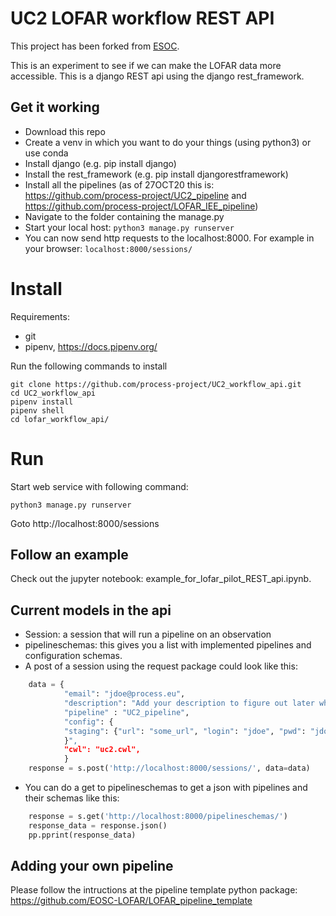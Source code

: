 # UC2 LOFAR workflow REST API

This project has been forked from [ESOC](https://github.com/EOSC-LOFAR/lofar_workflow_api).

This is an experiment to see if we can make the LOFAR data more accessible.
This is a django REST api using the django rest_framework. 

## Get it working

* Download this repo
* Create a venv in which you want to do your things (using python3) or use conda
* Install django (e.g. pip install django)
* Install the rest_framework (e.g. pip install djangorestframework)
* Install all the pipelines (as of 27OCT20 this is: https://github.com/process-project/UC2_pipeline and https://github.com/process-project/LOFAR_IEE_pipeline)
* Navigate to the folder containing the manage.py
* Start your local host: `python3 manage.py runserver`
* You can now send http requests to the localhost:8000. For example in your browser: `localhost:8000/sessions/`

# Install

Requirements:
- git
- pipenv, https://docs.pipenv.org/

Run the following commands to install
```
git clone https://github.com/process-project/UC2_workflow_api.git
cd UC2_workflow_api
pipenv install
pipenv shell
cd lofar_workflow_api/
```

# Run

Start web service with following command:
```
python3 manage.py runserver
```

Goto http://localhost:8000/sessions

## Follow an example

Check out the jupyter notebook: example_for_lofar_pilot_REST_api.ipynb. 

## Current models in the api

* Session: a session that will run a pipeline on an observation
* pipelineschemas: this gives you a list with implemented pipelines and configuration schemas.
* A post of a session using the request package could look like this:
```python
	data = {
			"email": "jdoe@process.eu",
			"description": "Add your description to figure out later what this is.",
			"pipeline" : "UC2_pipeline",
			"config": {
            "staging": {"url": "some_url", "login": "jdoe", "pwd": "jdoepass"},                        "hpc": {"headnode": "fs0", "path": "some_path", "url": "url"}
            }",
			"cwl": "uc2.cwl",
			}
	response = s.post('http://localhost:8000/sessions/', data=data)
```
* You can do a get to pipelineschemas to get a json with pipelines and their schemas like this: 
```python
	response = s.get('http://localhost:8000/pipelineschemas/')
	response_data = response.json()
	pp.pprint(response_data)

```


## Adding your own pipeline

Please follow the intructions at the pipeline template python package: https://github.com/EOSC-LOFAR/LOFAR_pipeline_template
